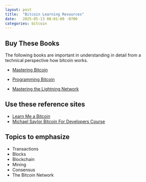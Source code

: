 ```yaml
---
layout: post
title:  "Bitcoin Learning Resources"
date:   2025-05-13 08:01:00 -0700
categories: bitcoin
---
```


## Buy These Books

The following books are important in understanding in detail from a technical perspective how bitcoin works.

- [Mastering Bitcoin](https://www.amazon.com/Mastering-Bitcoin-Programming-Open-Blockchain/dp/1098150090/ref=sr_1_1?dib=eyJ2IjoiMSJ9.bzmBniKSToyiNkKazYUGfpkk_kMQ-STFCECqukMeVCsaiJIqoSn3Ggid5wclj-oIF0Tuq_EalGafuybxuUmt9uUkfbZJkuOq_cm8IfgSspl5qFZynmPzSAxhN2vPFIp-koLh585kPtq-fO5NspBxZ4ZYu8SC-tJeBOf7vah4vHrZE5xvWTZlGBX5_8dryBNRTmZOabKUuf3PPYpWrzYKhGF_E350Dv2Rdkm7qbHpli8.f5KUbpOF23E5WwhQWBkow__sB-G3DYtBVLARrcGxA4s&dib_tag=se&keywords=mastering+bitcoin&qid=1747060809&sr=8-1)

- [Programming Bitcoin](https://www.amazon.com/Programming-Bitcoin-Learn-Program-Scratch/dp/1492031496/ref=sr_1_5?crid=3QPC29S1IU48S&dib=eyJ2IjoiMSJ9.p5i-bijdUofI5TmoNTlXYFo-QTNYL6hcbSUE4Cr1IbSlPggDOcT6C0LVt6bv4Wn_l4okv7XQC1x4zjqE-luSotLOh6ez27z9cjgHPyJCeGVo6Zq1ATQmNJiyQe18pZsh0kE8CG8HOKmzj89l38MLFgqWnhvWTa_hvmmmryLNYWWlM5BVbqh4K5pSkn8qA4IahU4szUEWKt7IYXm3crlC8K6oFcJD8NqoD6tYfCY5YdQ.PtJgksfuhdw7EFEAIm2Dd-5hQ6qdb4Pxv3mwMfE5728&dib_tag=se&keywords=mastering+bitcoin+programming&qid=1747060851&sprefix=mastering+bitcoin+prog%2Caps%2C152&sr=8-5)

- [Mastering the Lightning Network](https://www.amazon.com/Mastering-Lightning-Network-Blockchain-Protocol/dp/1492054860/ref=sr_1_1?crid=78R3O37CCKOU&dib=eyJ2IjoiMSJ9.p8iHlgVFJYugHqpuc7NzZlJdAm_OtRqWWprLxsvyyZh-juN7dcafD13bm_UOF2V7WhPH_bsie_jHnVT25XdwkcC4zy08OY-oD8X4tQQScrxNHS4DcEjtP4xiRkSZ9vcNGU1MZfevW0ap-K9Cf_XQRg.LYTRUd_dF1nGSYCPnfYSpSXdxkaJRN2PxlTuMHO1zMA&dib_tag=se&keywords=mastering+the+lightning+network&qid=1747060874&sprefix=mastering+lightning%2Caps%2C162&sr=8-1)


## Use these reference sites

- [Learn Me a Bitcoin](https://learnmeabitcoin.com/)
- [Michael Saylor Bitcoin For Developers Course](https://learn.saylor.org/course/view.php?id=500)

## Topics to emphasize

- Transactions
- Blocks
- Blockchain
- Mining
- Consensus
- The Bitcoin Network